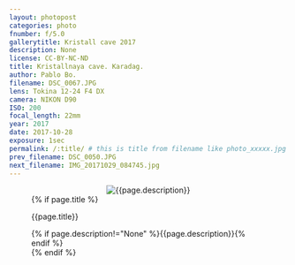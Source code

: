 ```yaml
---
layout: photopost
categories: photo
fnumber: f/5.0
gallerytitle: Kristall cave 2017
description: None
license: CC-BY-NC-ND
title: Kristallnaya cave. Karadag.
author: Pablo Bo.
filename: DSC_0067.JPG
lens: Tokina 12-24 F4 DX
camera: NIKON D90
ISO: 200
focal_length: 22mm
year: 2017
date: 2017-10-28
exposure: 1sec
permalink: /:title/ # this is title from filename like photo_xxxxx.jpg
prev_filename: DSC_0050.JPG
next_filename: IMG_20171029_084745.jpg
---
```


<figure style="">
<div id="photo" style="text-align: center;">
<img class="" src="{{ site.url }}/images/gallery/{{page.year}}/{{page.gallerytitle}}/{{page.filename}}" alt="{{page.description}}">
</div>
{% if page.title %}
<figcaption><p>{{page.title}}</p>{% if page.description!="None" %}{{page.description}}{% endif %}</figcaption>
{% endif %}
</figure>
